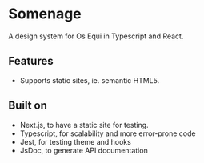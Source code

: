 # Somenage

A design system for Os Equi in Typescript and React.

## Features

- Supports static sites, ie. semantic HTML5.

## Built on

- Next.js, to have a static site for testing.
- Typescript, for scalability and more error-prone code
- Jest, for testing theme and hooks
- JsDoc, to generate API documentation
